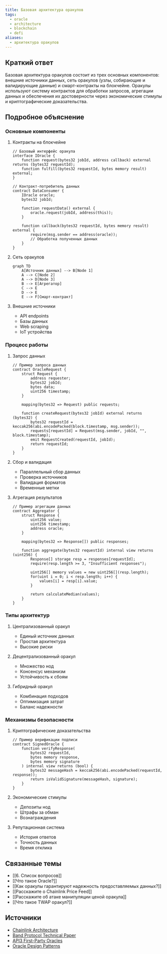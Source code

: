 ```yaml
---
title: Базовая архитектура оракулов
tags:
  - oracle
  - architecture
  - blockchain
  - defi
aliases:
  - архитектура оракулов
---
```


## Краткий ответ

Базовая архитектура оракулов состоит из трех основных компонентов: внешние источники данных, сеть оракулов (узлы, собирающие и валидирующие данные) и смарт-контракты на блокчейне. Оракулы используют систему контрактов для обработки запросов, агрегации данных и обеспечения их достоверности через экономические стимулы и криптографические доказательства.

## Подробное объяснение

### Основные компоненты

1. Контракты на блокчейне
   ```solidity
   // Базовый интерфейс оракула
   interface IOracle {
       function request(bytes32 jobId, address callback) external returns (bytes32 requestId);
       function fulfill(bytes32 requestId, bytes memory result) external;
   }
   
   // Контракт-потребитель данных
   contract DataConsumer {
       IOracle oracle;
       bytes32 jobId;
       
       function requestData() external {
           oracle.request(jobId, address(this));
       }
       
       function callback(bytes32 requestId, bytes memory result) external {
           require(msg.sender == address(oracle));
           // Обработка полученных данных
       }
   }
   ```

2. Сеть оракулов
   ```mermaid
   graph TD
       A[Источник данных] --> B[Node 1]
       A --> C[Node 2]
       A --> D[Node 3]
       B --> E[Агрегатор]
       C --> E
       D --> E
       E --> F[Смарт-контракт]
   ```

3. Внешние источники
   - API endpoints
   - Базы данных
   - Web scraping
   - IoT устройства

### Процесс работы

1. Запрос данных
   ```solidity
   // Пример запроса данных
   contract OracleRequest {
       struct Request {
           address requester;
           bytes32 jobId;
           bytes data;
           uint256 timestamp;
       }
       
       mapping(bytes32 => Request) public requests;
       
       function createRequest(bytes32 jobId) external returns (bytes32) {
           bytes32 requestId = keccak256(abi.encodePacked(block.timestamp, msg.sender));
           requests[requestId] = Request(msg.sender, jobId, "", block.timestamp);
           emit RequestCreated(requestId, jobId);
           return requestId;
       }
   }
   ```

2. Сбор и валидация
   - Параллельный сбор данных
   - Проверка источников
   - Валидация форматов
   - Временные метки

3. Агрегация результатов
   ```solidity
   // Пример агрегации данных
   contract Aggregator {
       struct Response {
           uint256 value;
           uint256 timestamp;
           address oracle;
       }
       
       mapping(bytes32 => Response[]) public responses;
       
       function aggregate(bytes32 requestId) internal view returns (uint256) {
           Response[] storage resp = responses[requestId];
           require(resp.length >= 3, "Insufficient responses");
           
           uint256[] memory values = new uint256[](resp.length);
           for(uint i = 0; i < resp.length; i++) {
               values[i] = resp[i].value;
           }
           
           return calculateMedian(values);
       }
   }
   ```

### Типы архитектур

1. Централизованный оракул
   - Единый источник данных
   - Простая архитектура
   - Высокие риски

2. Децентрализованный оракул
   - Множество нод
   - Консенсус механизм
   - Устойчивость к сбоям

3. Гибридный оракул
   - Комбинация подходов
   - Оптимизация затрат
   - Баланс надежности

### Механизмы безопасности

1. Криптографические доказательства
   ```solidity
   // Пример верификации подписи
   contract SignedOracle {
       function verifyResponse(
           bytes32 requestId,
           bytes memory response,
           bytes memory signature
       ) internal view returns (bool) {
           bytes32 messageHash = keccak256(abi.encodePacked(requestId, response));
           return isValidSignature(messageHash, signature);
       }
   }
   ```

2. Экономические стимулы
   - Депозиты нод
   - Штрафы за обман
   - Вознаграждения

3. Репутационная система
   - История ответов
   - Точность данных
   - Время отклика

## Связанные темы

- [[6. Список вопросов]]
- [[Что такое Oracle?]]
- [[Как оракулы гарантируют надежность предоставляемых данных?]]
- [[Расскажите о Chainlink Price Feed]]
- [[Расскажите об атаке манипуляции ценой оракула]]
- [[Что такое TWAP оракул?]]

## Источники
- [Chainlink Architecture](https://chain.link/whitepaper)
- [Band Protocol Technical Paper](https://docs.bandchain.org/whitepaper/introduction.html)
- [API3 First-Party Oracles](https://docs.api3.org/guides/dapis/understand-dapis/)
- [Oracle Design Patterns](https://ethereum.org/en/developers/docs/oracles/)
